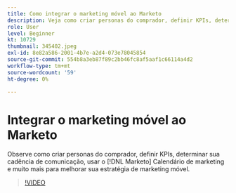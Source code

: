 ```yaml
---
title: Como integrar o marketing móvel ao Marketo
description: Veja como criar personas do comprador, definir KPIs, determinar sua cadência de comunicação, usar [!DNL Marketo’s] Calendário de marketing e muito mais para melhorar sua estratégia de marketing móvel.
role: User
level: Beginner
kt: 10729
thumbnail: 345402.jpeg
exl-id: 8e82a586-2001-4b7e-a2d4-073e78045854
source-git-commit: 554b8a3eb87f89c2bb46fc8af5aaf1c66114a4d2
workflow-type: tm+mt
source-wordcount: '59'
ht-degree: 0%

---
```


# Integrar o marketing móvel ao Marketo

Observe como criar personas do comprador, definir KPIs, determinar sua cadência de comunicação, usar o [!DNL Marketo] Calendário de marketing e muito mais para melhorar sua estratégia de marketing móvel.

>[!VIDEO](https://video.tv.adobe.com/v/345402/?quality=12&learn=on)
